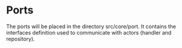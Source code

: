 # Ports

The ports will be placed in the directory src/core/port.
It contains the interfaces definition used to communicate with actors (handler and repository).
